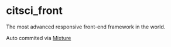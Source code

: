 # citsci_front

The most advanced responsive front-end framework in the world.

Auto commited via [Mixture](http://mixture.io)